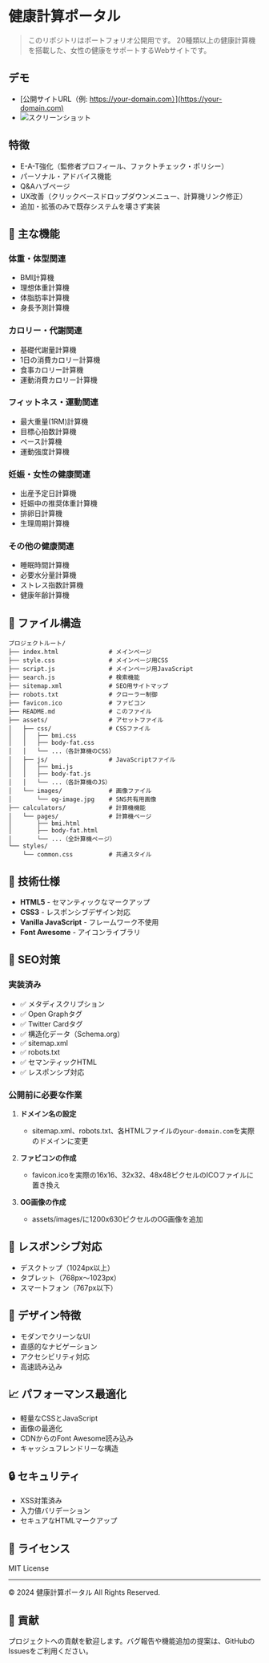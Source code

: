 # 健康計算ポータル

> このリポジトリはポートフォリオ公開用です。
> 20種類以上の健康計算機を搭載した、女性の健康をサポートするWebサイトです。

## デモ
- [公開サイトURL（例: https://your-domain.com）](https://your-domain.com)
- ![スクリーンショット](assets/images/screenshot-desktop.png)

## 特徴
- E-A-T強化（監修者プロフィール、ファクトチェック・ポリシー）
- パーソナル・アドバイス機能
- Q&Aハブページ
- UX改善（クリックベースドロップダウンメニュー、計算機リンク修正）
- 追加・拡張のみで既存システムを壊さず実装

## 🎯 主な機能

### 体重・体型関連
- BMI計算機
- 理想体重計算機
- 体脂肪率計算機
- 身長予測計算機

### カロリー・代謝関連
- 基礎代謝量計算機
- 1日の消費カロリー計算機
- 食事カロリー計算機
- 運動消費カロリー計算機

### フィットネス・運動関連
- 最大重量(1RM)計算機
- 目標心拍数計算機
- ペース計算機
- 運動強度計算機

### 妊娠・女性の健康関連
- 出産予定日計算機
- 妊娠中の推奨体重計算機
- 排卵日計算機
- 生理周期計算機

### その他の健康関連
- 睡眠時間計算機
- 必要水分量計算機
- ストレス指数計算機
- 健康年齢計算機

## 📁 ファイル構造

```
プロジェクトルート/
├── index.html              # メインページ
├── style.css               # メインページ用CSS
├── script.js               # メインページ用JavaScript
├── search.js               # 検索機能
├── sitemap.xml             # SEO用サイトマップ
├── robots.txt              # クローラー制御
├── favicon.ico             # ファビコン
├── README.md               # このファイル
├── assets/                 # アセットファイル
│   ├── css/                # CSSファイル
│   │   ├── bmi.css
│   │   ├── body-fat.css
│   │   └── ...（各計算機のCSS）
│   ├── js/                 # JavaScriptファイル
│   │   ├── bmi.js
│   │   ├── body-fat.js
│   │   └── ...（各計算機のJS）
│   └── images/             # 画像ファイル
│       └── og-image.jpg    # SNS共有用画像
├── calculators/            # 計算機機能
│   └── pages/              # 計算機ページ
│       ├── bmi.html
│       ├── body-fat.html
│       └── ...（全計算機ページ）
└── styles/
    └── common.css          # 共通スタイル
```

## 🔧 技術仕様

- **HTML5** - セマンティックなマークアップ
- **CSS3** - レスポンシブデザイン対応
- **Vanilla JavaScript** - フレームワーク不使用
- **Font Awesome** - アイコンライブラリ

## 🚀 SEO対策

### 実装済み
- ✅ メタディスクリプション
- ✅ Open Graphタグ
- ✅ Twitter Cardタグ
- ✅ 構造化データ（Schema.org）
- ✅ sitemap.xml
- ✅ robots.txt
- ✅ セマンティックHTML
- ✅ レスポンシブ対応

### 公開前に必要な作業
1. **ドメイン名の設定**
   - sitemap.xml、robots.txt、各HTMLファイルの`your-domain.com`を実際のドメインに変更

2. **ファビコンの作成**
   - favicon.icoを実際の16x16、32x32、48x48ピクセルのICOファイルに置き換え

3. **OG画像の作成**
   - assets/images/に1200x630ピクセルのOG画像を追加

## 📱 レスポンシブ対応

- デスクトップ（1024px以上）
- タブレット（768px〜1023px）
- スマートフォン（767px以下）

## 🎨 デザイン特徴

- モダンでクリーンなUI
- 直感的なナビゲーション
- アクセシビリティ対応
- 高速読み込み

## 📈 パフォーマンス最適化

- 軽量なCSSとJavaScript
- 画像の最適化
- CDNからのFont Awesome読み込み
- キャッシュフレンドリーな構造

## 🔒 セキュリティ

- XSS対策済み
- 入力値バリデーション
- セキュアなHTMLマークアップ

## 📝 ライセンス

MIT License

---

© 2024 健康計算ポータル All Rights Reserved.

## 🤝 貢献

プロジェクトへの貢献を歓迎します。バグ報告や機能追加の提案は、GitHubのIssuesをご利用ください。 